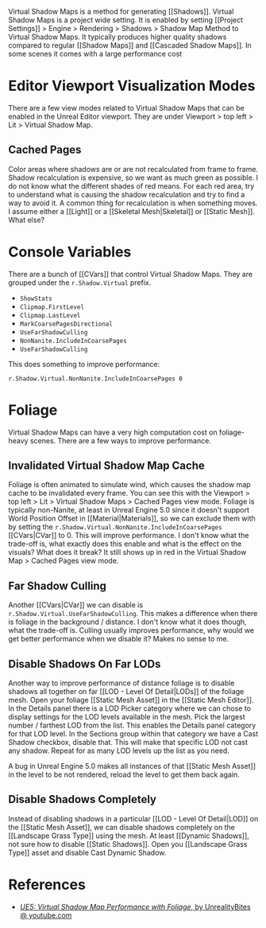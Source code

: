 Virtual Shadow Maps is a method for generating [[Shadows]].
Virtual Shadow Maps is a project wide setting.
It is enabled by setting [[Project Settings]] > Engine > Rendering > Shadows > Shadow Map Method to Virtual Shadow Maps.
It typically produces higher quality shadows compared to regular [[Shadow Maps]] and [[Cascaded Shadow Maps]].
In some scenes it comes with a large performance cost


# Editor Viewport Visualization Modes

There are a few view modes related to Virtual Shadow Maps that can be enabled in the Unreal Editor viewport.
They are under Viewport > top left > Lit > Virtual Shadow Map.

## Cached Pages

Color areas where shadows are or are not recalculated from frame to frame.
Shadow recalculation is expensive, so we want as much green as possible.
I do not know what the different shades of red means.
For each red area, try to understand what is causing the shadow recalculation and try to find a way to avoid it.
A common thing for recalculation is when something moves.
I assume either a [[Light]] or a [[Skeletal Mesh|Skeletal]] or [[Static Mesh]]. What else?

# Console Variables

There are a bunch of [[CVars]] that control Virtual Shadow Maps.
They are grouped under the `r.Shadow.Virtual` prefix.

- `ShowStats`
- `Clipmap.FirstLevel`
- `Clipmap.LastLevel`
- `MarkCoarsePagesDirectional`
- `UseFarShadowCulling`
- `NonNanite.IncludeInCoarsePages`
- `UseFarShadowCulling`

This does something to improve performance:
```
r.Shadow.Virtual.NonNanite.IncludeInCoarsePages 0
```


# Foliage

Virtual Shadow Maps can have a very high computation cost on foliage-heavy scenes.
There are a few ways to improve performance.

## Invalidated Virtual Shadow Map Cache
Foliage is often animated to simulate wind, which causes the shadow map cache to be invalidated every frame.
You can see this with the Viewport > top left > Lit > Virtual Shadow Maps > Cached Pages view mode.
Foliage is typically non-Nanite, at least in Unreal Engine 5.0 since it doesn't support World Position Offset in [[Material|Materials]], so we can exclude them with by setting the `r.Shadow.Virtual.NonNanite.IncludeInCoarsePages` [[CVars|CVar]] to 0.
This will improve performance.
I don't know what the trade-off is, what exactly does this enable and what is the effect on the visuals? What does it break?
It still shows up in red in the Virtual Shadow Map > Cached Pages view mode.

## Far Shadow Culling
Another [[CVars|CVar]] we can disable is `r.Shadow.Virtual.UseFarShadowCulling`.
This makes a difference when there is foliage in the background / distance.
I don't know what it does though, what the trade-off is.
Culling usually improves performance, why would we get better performance when we disable it?
Makes no sense to me.


## Disable Shadows On Far LODs

Another way to improve performance of distance foliage is to disable shadows all together on far [[LOD - Level Of Detail|LODs]] of the foliage mesh.
Open your foliage [[Static Mesh Asset]] in the [[Static Mesh Editor]].
In the Details panel there is a LOD Picker category where we can chose to display settings for the LOD levels available in the mesh.
Pick the largest number / farthest LOD from the list.
This enables the Details panel category for that LOD level.
In the Sections group within that category we have a Cast Shadow checkbox, disable that.
This will make that specific LOD not cast any shadow.
Repeat for as many LOD levels up the list as you need.

A bug in Unreal Engine 5.0 makes all instances of that [[Static Mesh Asset]] in the level to be not rendered, reload the level to get them back again.

## Disable Shadows Completely

Instead of disabling shadows in a particular [[LOD - Level Of Detail|LOD]] on the [[Static Mesh Asset]], we can disable shadows completely on the [[Landscape Grass Type]] using the mesh.
At least [[Dynamic Shadows]], not sure how to disable [[Static Shadows]].
Open you [[Landscape Grass Type]] asset and disable Cast Dynamic Shadow.


# References

- [_UE5: Virtual Shadow Map Performance with Foliage_, by UnrealityBites @ youtube.com](https://www.youtube.com/watch?v=AobyMegpUMg)

